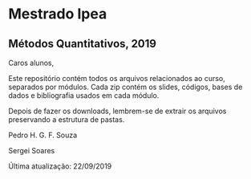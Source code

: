 # Mestrado Ipea

## Métodos Quantitativos, 2019

Caros alunos,

Este repositório contém todos os arquivos relacionados ao curso, separados por módulos. Cada zip contém os slides, códigos, bases de dados e bibliografia usados em cada módulo.

Depois de fazer os downloads, lembrem-se de extrair os arquivos preservando a estrutura de pastas.
 
  
Pedro H. G. F. Souza 

Sergei Soares
  
  
  
  
Última atualização: 22/09/2019
